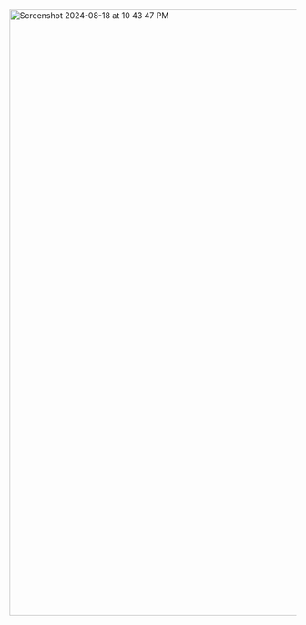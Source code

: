 

<img width="1063" alt="Screenshot 2024-08-18 at 10 43 47 PM" src="https://github.com/user-attachments/assets/9fc201a2-ce4f-453e-a2ce-7ed3859f1214">
